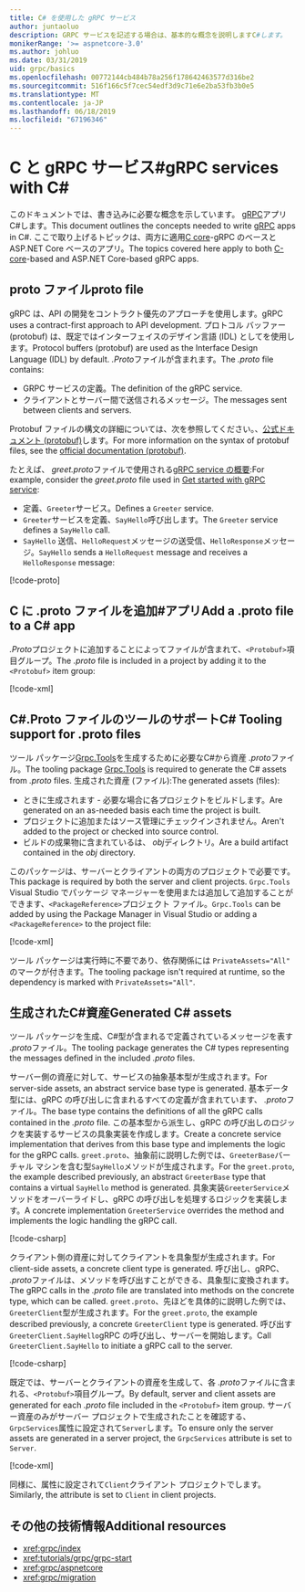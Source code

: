 ```yaml
---
title: C# を使用した gRPC サービス
author: juntaoluo
description: GRPC サービスを記述する場合は、基本的な概念を説明しますC#します。
monikerRange: '>= aspnetcore-3.0'
ms.author: johluo
ms.date: 03/31/2019
uid: grpc/basics
ms.openlocfilehash: 00772144cb484b78a256f178642463577d316be2
ms.sourcegitcommit: 516f166c5f7cec54edf3d9c71e6e2ba53fb3b0e5
ms.translationtype: MT
ms.contentlocale: ja-JP
ms.lasthandoff: 06/18/2019
ms.locfileid: "67196346"
---
```

# <a name="grpc-services-with-c"></a><span data-ttu-id="a6056-103">C と gRPC サービス\#</span><span class="sxs-lookup"><span data-stu-id="a6056-103">gRPC services with C\#</span></span>

<span data-ttu-id="a6056-104">このドキュメントでは、書き込みに必要な概念を示しています。 [gRPC](https://grpc.io/docs/guides/)アプリC#します。</span><span class="sxs-lookup"><span data-stu-id="a6056-104">This document outlines the concepts needed to write [gRPC](https://grpc.io/docs/guides/) apps in C#.</span></span> <span data-ttu-id="a6056-105">ここで取り上げるトピックは、両方に適用[C core](https://grpc.io/blog/grpc-stacks)-gRPC のベースと ASP.NET Core ベースのアプリ。</span><span class="sxs-lookup"><span data-stu-id="a6056-105">The topics covered here apply to both [C-core](https://grpc.io/blog/grpc-stacks)-based and ASP.NET Core-based gRPC apps.</span></span>

## <a name="proto-file"></a><span data-ttu-id="a6056-106">proto ファイル</span><span class="sxs-lookup"><span data-stu-id="a6056-106">proto file</span></span>

<span data-ttu-id="a6056-107">gRPC は、API の開発をコントラクト優先のアプローチを使用します。</span><span class="sxs-lookup"><span data-stu-id="a6056-107">gRPC uses a contract-first approach to API development.</span></span> <span data-ttu-id="a6056-108">プロトコル バッファー (protobuf) は、既定ではインターフェイスのデザイン言語 (IDL) としてを使用します。</span><span class="sxs-lookup"><span data-stu-id="a6056-108">Protocol buffers (protobuf) are used as the Interface Design Language (IDL) by default.</span></span> <span data-ttu-id="a6056-109">*.Proto*ファイルが含まれます。</span><span class="sxs-lookup"><span data-stu-id="a6056-109">The *.proto* file contains:</span></span>

* <span data-ttu-id="a6056-110">GRPC サービスの定義。</span><span class="sxs-lookup"><span data-stu-id="a6056-110">The definition of the gRPC service.</span></span>
* <span data-ttu-id="a6056-111">クライアントとサーバー間で送信されるメッセージ。</span><span class="sxs-lookup"><span data-stu-id="a6056-111">The messages sent between clients and servers.</span></span>

<span data-ttu-id="a6056-112">Protobuf ファイルの構文の詳細については、次を参照してください。、[公式ドキュメント (protobuf)](https://developers.google.com/protocol-buffers/docs/proto3)します。</span><span class="sxs-lookup"><span data-stu-id="a6056-112">For more information on the syntax of protobuf files, see the [official documentation (protobuf)](https://developers.google.com/protocol-buffers/docs/proto3).</span></span>

<span data-ttu-id="a6056-113">たとえば、 *greet.proto*ファイルで使用される[gRPC service の概要](xref:tutorials/grpc/grpc-start):</span><span class="sxs-lookup"><span data-stu-id="a6056-113">For example, consider the *greet.proto* file used in [Get started with gRPC service](xref:tutorials/grpc/grpc-start):</span></span>

* <span data-ttu-id="a6056-114">定義、`Greeter`サービス。</span><span class="sxs-lookup"><span data-stu-id="a6056-114">Defines a `Greeter` service.</span></span>
* <span data-ttu-id="a6056-115">`Greeter`サービスを定義、`SayHello`呼び出します。</span><span class="sxs-lookup"><span data-stu-id="a6056-115">The `Greeter` service defines a `SayHello` call.</span></span>
* <span data-ttu-id="a6056-116">`SayHello` 送信、`HelloRequest`メッセージの送受信、`HelloResponse`メッセージ。</span><span class="sxs-lookup"><span data-stu-id="a6056-116">`SayHello` sends a `HelloRequest` message and receives a `HelloResponse` message:</span></span>

[!code-proto[](~/tutorials//grpc/grpc-start/sample/GrpcGreeter/Protos/greet.proto)]

## <a name="add-a-proto-file-to-a-c-app"></a><span data-ttu-id="a6056-117">C に .proto ファイルを追加\#アプリ</span><span class="sxs-lookup"><span data-stu-id="a6056-117">Add a .proto file to a C\# app</span></span>

<span data-ttu-id="a6056-118">*.Proto*プロジェクトに追加することによってファイルが含まれて、`<Protobuf>`項目グループ。</span><span class="sxs-lookup"><span data-stu-id="a6056-118">The *.proto* file is included in a project by adding it to the `<Protobuf>` item group:</span></span>

[!code-xml[](~/tutorials/grpc/grpc-start/sample/GrpcGreeter/GrpcGreeter.csproj?highlight=2&range=7-9)]

## <a name="c-tooling-support-for-proto-files"></a><span data-ttu-id="a6056-119">C#.Proto ファイルのツールのサポート</span><span class="sxs-lookup"><span data-stu-id="a6056-119">C# Tooling support for .proto files</span></span>

<span data-ttu-id="a6056-120">ツール パッケージ[Grpc.Tools](https://www.nuget.org/packages/Grpc.Tools/)を生成するために必要なC#から資産 *.proto*ファイル。</span><span class="sxs-lookup"><span data-stu-id="a6056-120">The tooling package [Grpc.Tools](https://www.nuget.org/packages/Grpc.Tools/) is required to generate the C# assets from *.proto* files.</span></span> <span data-ttu-id="a6056-121">生成された資産 (ファイル):</span><span class="sxs-lookup"><span data-stu-id="a6056-121">The generated assets (files):</span></span>

* <span data-ttu-id="a6056-122">ときに生成されます - 必要な場合に各プロジェクトをビルドします。</span><span class="sxs-lookup"><span data-stu-id="a6056-122">Are generated on an as-needed basis each time the project is built.</span></span>
* <span data-ttu-id="a6056-123">プロジェクトに追加またはソース管理にチェックインされません。</span><span class="sxs-lookup"><span data-stu-id="a6056-123">Aren't added to the project or checked into source control.</span></span>
* <span data-ttu-id="a6056-124">ビルドの成果物に含まれているは、 *obj*ディレクトリ。</span><span class="sxs-lookup"><span data-stu-id="a6056-124">Are a build artifact contained in the *obj* directory.</span></span>

<span data-ttu-id="a6056-125">このパッケージは、サーバーとクライアントの両方のプロジェクトで必要です。</span><span class="sxs-lookup"><span data-stu-id="a6056-125">This package is required by both the server and client projects.</span></span> <span data-ttu-id="a6056-126">`Grpc.Tools` Visual Studio でパッケージ マネージャーを使用または追加して追加することができます、`<PackageReference>`プロジェクト ファイル。</span><span class="sxs-lookup"><span data-stu-id="a6056-126">`Grpc.Tools` can be added by using the Package Manager in Visual Studio or adding a `<PackageReference>` to the project file:</span></span>

[!code-xml[](~/tutorials/grpc/grpc-start/sample/GrpcGreeter/GrpcGreeter.csproj?highlight=1&range=15)]

<span data-ttu-id="a6056-127">ツール パッケージは実行時に不要であり、依存関係には `PrivateAssets="All"` のマークが付きます。</span><span class="sxs-lookup"><span data-stu-id="a6056-127">The tooling package isn't required at runtime, so the dependency is marked with `PrivateAssets="All"`.</span></span>

## <a name="generated-c-assets"></a><span data-ttu-id="a6056-128">生成されたC#資産</span><span class="sxs-lookup"><span data-stu-id="a6056-128">Generated C# assets</span></span>

<span data-ttu-id="a6056-129">ツール パッケージを生成、C#型が含まれるで定義されているメッセージを表す *.proto*ファイル。</span><span class="sxs-lookup"><span data-stu-id="a6056-129">The tooling package generates the C# types representing the messages defined in the included *.proto* files.</span></span>

<span data-ttu-id="a6056-130">サーバー側の資産に対して、サービスの抽象基本型が生成されます。</span><span class="sxs-lookup"><span data-stu-id="a6056-130">For server-side assets, an abstract service base type is generated.</span></span> <span data-ttu-id="a6056-131">基本データ型には、gRPC の呼び出しに含まれるすべての定義が含まれています、 *.proto*ファイル。</span><span class="sxs-lookup"><span data-stu-id="a6056-131">The base type contains the definitions of all the gRPC calls contained in the *.proto* file.</span></span> <span data-ttu-id="a6056-132">この基本型から派生し、gRPC の呼び出しのロジックを実装するサービスの具象実装を作成します。</span><span class="sxs-lookup"><span data-stu-id="a6056-132">Create a concrete service implementation that derives from this base type and implements the logic for the gRPC calls.</span></span> <span data-ttu-id="a6056-133">`greet.proto`、抽象前に説明した例では、`GreeterBase`バーチャル マシンを含む型`SayHello`メソッドが生成されます。</span><span class="sxs-lookup"><span data-stu-id="a6056-133">For the `greet.proto`, the example described previously, an abstract `GreeterBase` type that contains a virtual `SayHello` method is generated.</span></span> <span data-ttu-id="a6056-134">具象実装`GreeterService`メソッドをオーバーライドし、gRPC の呼び出しを処理するロジックを実装します。</span><span class="sxs-lookup"><span data-stu-id="a6056-134">A concrete implementation `GreeterService` overrides the method and implements the logic handling the gRPC call.</span></span>

[!code-csharp[](~/tutorials//grpc/grpc-start/sample/GrpcGreeter/Services/GreeterService.cs?name=snippet)]

<span data-ttu-id="a6056-135">クライアント側の資産に対してクライアントを具象型が生成されます。</span><span class="sxs-lookup"><span data-stu-id="a6056-135">For client-side assets, a concrete client type is generated.</span></span> <span data-ttu-id="a6056-136">呼び出し、gRPC、 *.proto*ファイルは、メソッドを呼び出すことができる、具象型に変換されます。</span><span class="sxs-lookup"><span data-stu-id="a6056-136">The gRPC calls in the *.proto* file are translated into methods on the concrete type, which can be called.</span></span> <span data-ttu-id="a6056-137">`greet.proto`、先ほどを具体的に説明した例では、`GreeterClient`型が生成されます。</span><span class="sxs-lookup"><span data-stu-id="a6056-137">For the `greet.proto`, the example described previously, a concrete `GreeterClient` type is generated.</span></span> <span data-ttu-id="a6056-138">呼び出す`GreeterClient.SayHello`gRPC の呼び出し、サーバーを開始します。</span><span class="sxs-lookup"><span data-stu-id="a6056-138">Call `GreeterClient.SayHello` to initiate a gRPC call to the server.</span></span>

[!code-csharp[](~/tutorials//grpc/grpc-start/sample/GrpcGreeterClient/Program.cs?highlight=5-8&name=snippet)]

<span data-ttu-id="a6056-139">既定では、サーバーとクライアントの資産を生成して、各 *.proto*ファイルに含まれる、`<Protobuf>`項目グループ。</span><span class="sxs-lookup"><span data-stu-id="a6056-139">By default, server and client assets are generated for each *.proto* file included in the `<Protobuf>` item group.</span></span> <span data-ttu-id="a6056-140">サーバー資産のみがサーバー プロジェクトで生成されたことを確認する、`GrpcServices`属性に設定されて`Server`します。</span><span class="sxs-lookup"><span data-stu-id="a6056-140">To ensure only the server assets are generated in a server project, the `GrpcServices` attribute is set to `Server`.</span></span>

[!code-xml[](~/tutorials//grpc/grpc-start/sample/GrpcGreeter/GrpcGreeter.csproj?highlight=2&range=7-9)]

<span data-ttu-id="a6056-141">同様に、属性に設定されて`Client`クライアント プロジェクトでします。</span><span class="sxs-lookup"><span data-stu-id="a6056-141">Similarly, the attribute is set to `Client` in client projects.</span></span>

## <a name="additional-resources"></a><span data-ttu-id="a6056-142">その他の技術情報</span><span class="sxs-lookup"><span data-stu-id="a6056-142">Additional resources</span></span>

* <xref:grpc/index>
* <xref:tutorials/grpc/grpc-start>
* <xref:grpc/aspnetcore>
* <xref:grpc/migration>
